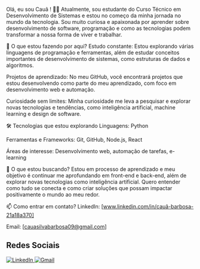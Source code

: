 Olá, eu sou Cauã ! 👩‍💻
Atualmente, sou estudante do Curso Técnico em Desenvolvimento de Sistemas e estou no começo da minha jornada no mundo da tecnologia. Sou muito curiosa e apaixonada por aprender sobre desenvolvimento de software, programação e como as tecnologias podem transformar a nossa forma de viver e trabalhar.

🚀 O que estou fazendo por aqui?
Estudo constante: Estou explorando várias linguagens de programação e ferramentas, além de estudar conceitos importantes de desenvolvimento de sistemas, como estruturas de dados e algoritmos.

Projetos de aprendizado: No meu GitHub, você encontrará projetos que estou desenvolvendo como parte do meu aprendizado, com foco em desenvolvimento web e automação.

Curiosidade sem limites: Minha curiosidade me leva a pesquisar e explorar novas tecnologias e tendências, como inteligência artificial, machine learning e design de software.

🛠️ Tecnologias que estou explorando
Linguagens: Python

Ferramentas e Frameworks: Git, GitHub, Node.js, React

Áreas de interesse: Desenvolvimento web, automação de tarefas, e-learning

🌱 O que estou buscando?
Estou em processo de aprendizado e meu objetivo é continuar me aprofundando em front-end e back-end, além de explorar novas tecnologias como inteligência artificial. Quero entender como tudo se conecta e como criar soluções que possam impactar positivamente o mundo ao meu redor.

📫 Como entrar em contato?
LinkedIn: [www.linkedin.com/in/cauã-barbosa-21a18a370]

Email: [cauasilvabarbosa09@gmail.com]

## Redes Sociais

<div>
  <a href="https://www.linkedin.com/in/cauã-barbosa-21a18a370" target="_blank" rel="noopener noreferrer">
    <img src="https://img.shields.io/badge/-LinkedIn-0A66C2?style=for-the-badge&logo=linkedin&logoColor=white" alt="LinkedIn" />
  </a>

  <a href="mailto:cauasilvabarbosa09@gmail.com" target="_blank" rel="noopener noreferrer">
    <img src="https://img.shields.io/badge/-Gmail-D14836?style=for-the-badge&logo=gmail&logoColor=white" alt="Gmail" />
  </a>
</div>
